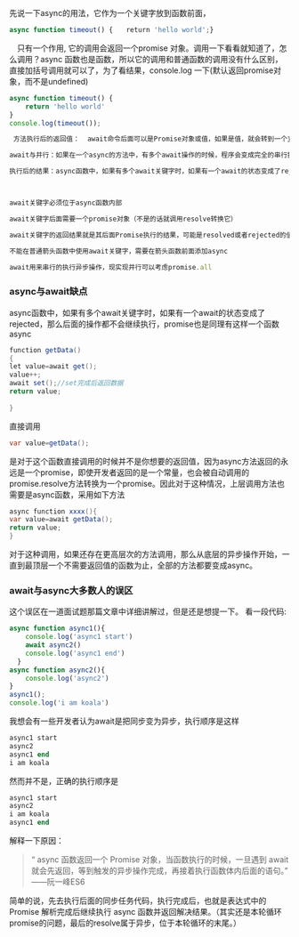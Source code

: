 先说一下async的用法，它作为一个关键字放到函数前面，

```javascript
async function timeout() {　　return 'hello world';}
```

 　只有一个作用, 它的调用会返回一个promise 对象。调用一下看看就知道了，怎么调用？async 函数也是函数，所以它的调用和普通函数的调用没有什么区别，直接加括号调用就可以了，为了看结果，console.log 一下(默认返回promise对象，而不是undefined)

```javascript
async function timeout() {
    return 'hello world'
}
console.log(timeout());
```





```javascript
 方法执行后的返回值：  await命令后面可以是Promise对象或值，如果是值，就会转到一个立即resolve的Promise对象。async函数返回的是一个Promise对象，如果结果是值，会经过Promise包装返回。 

await与并行：如果在一个async的方法中，有多个await操作的时候，程序会变成完全的串行操作，一个完事等另一个但是为了发挥node的异步优势，当异步操作之间不存在结果的依赖关系时，可以使用promise.all来实现并行，all中的所有方法是一同执行的。

执行后的结果：async函数中，如果有多个await关键字时，如果有一个await的状态变成了rejected，那么后面的操作都不会继续执行，promise也是同理await的返回结果就是后面promise执行的结果，可能是resolves或者rejected的值使用场景循环遍历方便了代码需要同步的操作（文件读取，数据库操作等）



await关键字必须位于async函数内部

await关键字后面需要一个promise对象（不是的话就调用resolve转换它）

await关键字的返回结果就是其后面Promise执行的结果，可能是resolved或者rejected的值

不能在普通箭头函数中使用await关键字，需要在箭头函数前面添加async

await用来串行的执行异步操作，现实现并行可以考虑promise.all
```



### async与await缺点

async函数中，如果有多个await关键字时，如果有一个await的状态变成了rejected，那么后面的操作都不会继续执行，promise也是同理有这样一个函数async

```csharp
function getData()
{
let value=await get();
value++;
await set();//set完成后返回数据
return value;
    
}
```

直接调用

```csharp
var value=getData();
```

是对于这个函数直接调用的时候并不是你想要的返回值，因为async方法返回的永远是一个promise，即使开发者返回的是一个常量，也会被自动调用的promise.resolve方法转换为一个promise。因此对于这种情况，上层调用方法也需要是async函数，采用如下方法

```csharp
async function xxxx(){
var value=await getData();
return value;
}
```

对于这种调用，如果还存在更高层次的方法调用，那么从底层的异步操作开始，一直到最顶层一个不需要返回值的函数为止，全部的方法都要变成async。

### await与async大多数人的误区

这个误区在一道面试题那篇文章中详细讲解过，但是还是想提一下。
 看一段代码:

```jsx
async function async1(){
    console.log('async1 start')
    await async2()
    console.log('async1 end')
  }
async function async2(){
    console.log('async2')
}
async1();
console.log('i am koala')
```

我想会有一些开发者认为await是把同步变为异步，执行顺序是这样

```ruby
async1 start
async2
async1 end
i am koala
```

然而并不是，正确的执行顺序是

```ruby
async1 start
async2
i am koala
async1 end
```

解释一下原因：

> “ async 函数返回一个 Promise 对象，当函数执行的时候，一旦遇到 await 就会先返回，等到触发的异步操作完成，再接着执行函数体内后面的语句。” ——阮一峰ES6

简单的说，先去执行后面的同步任务代码，执行完成后，也就是表达式中的 Promise 解析完成后继续执行 async 函数并返回解决结果。（其实还是本轮循环promise的问题，最后的resolve属于异步，位于本轮循环的末尾。）


